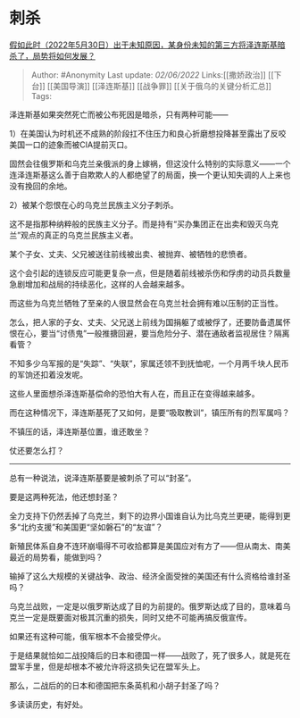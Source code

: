 # 刺杀
[假如此时（2022年5月30日）出于未知原因，某身份未知的第三方将泽连斯基暗杀了，局势将如何发展？](https://www.zhihu.com/question/535247142/answer/2508733807)

> Author: #Anonymity
> Last update: *02/06/2022*
> Links:[[撒娇政治]] [[下台]] [[美国导演]] [[泽连斯基]] [[战争罪]] [[关于俄乌的关键分析汇总]]
> Tags:

泽连斯基如果突然死亡而被公布死因是暗杀，只有两种可能——

1）在美国认为时机还不成熟的阶段扛不住压力和良心折磨想投降甚至露出了反咬美国一口的迹象而被CIA提前灭口。

固然会往俄罗斯和乌克兰亲俄派的身上嫁祸，但这没什么特别的实际意义——一个连泽连斯基这么善于自欺欺人的人都绝望了的局面，换一个更认知失调的人上来也没有挽回的余地。

2）被某个怨恨在心的乌克兰民族主义分子刺杀。

这不是指那种纳粹般的民族主义分子。而是持有“买办集团正在出卖和毁灭乌克兰”观点的真正的乌克兰民族主义者。

某个子女、丈夫、父兄被送往前线被出卖、被抛弃、被牺牲的悲愤者。

这个会引起的连锁反应可能更复杂一点，但是随着前线被杀伤和俘虏的动员兵数量急剧增加和战局的持续恶化，这样的人会越来越多。

而这些为乌克兰牺牲了至亲的人很显然会在乌克兰社会拥有难以压制的正当性。

怎么，把人家的子女、丈夫、父兄送上前线为国捐躯了或被俘了，还要防备遗属怀恨在心，要当“讨债鬼”一般推搪回避，要当危险分子、潜在通敌者监视居住？隔离看管？

不知多少乌军报的是“失踪”、“失联”，家属还领不到抚恤呢，一个月两千块人民币的军饷还扣着没发呢。

这些人里面想杀泽连斯基偿命的恐怕大有人在，而且正在变得越来越多。

而在这种情况下，泽连斯基死了又如何，是要“吸取教训”，镇压所有的烈军属吗？

不镇压的话，泽连斯基位置，谁还敢坐？

仗还要怎么打？

---

总有一种说法，说泽连斯基要是被刺杀了可以“封圣”。

要是这两种死法，他还想封圣？

全力支持下仍然丢掉了乌克兰，剩下的边界小国谁自认为比乌克兰更硬，能得到更多“北约支援”和美国更“坚如磐石”的“友谊”？

新殖民体系自身不连环崩塌得不可收拾都算是美国应对有方了——但从南太、南美最近的局势看，能做到吗？

输掉了这么大规模的关键战争、政治、经济全面受挫的美国还有什么资格给谁封圣吗？

乌克兰战败，一定是以俄罗斯达成了目的为前提的。俄罗斯达成了目的，意味着乌克兰一定是既要面对极其沉重的损失，同时又绝不可能再搞反俄宣传。

如果还有这种可能，俄军根本不会接受停火。

于是结果就恰如二战投降后的日本和德国一样——战败了，死了很多人，就是死在盟军手里，但是却根本不被允许将这损失记在盟军头上。

那么，二战后的的日本和德国把东条英机和小胡子封圣了吗？

多读读历史，有好处。
